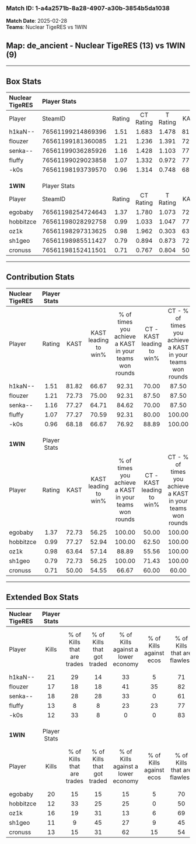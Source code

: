 ### Match ID: 1-a4a2571b-8a28-4907-a30b-3854b5da1038  
**Match Date**: 2025-02-28  
**Teams**: Nuclear TigeRES vs 1WIN  

## **Map**: de_ancient - Nuclear TigeRES (13) vs 1WIN (9)  
---  

## Box Stats  

| **Nuclear TigeRES** | Player Stats      |        |           |          |       |      |       |         |        |      |     |
| :- | :- | :-: | :-: | :-: | :-: | :-: | :-: | :-: | :-: | :-: | :-: |
| Player              | SteamID           | Rating | CT Rating | T Rating | KAST  | ADR  | Kills | Assists | Deaths | K/D  | HS% |
| h1kaN--             | 76561199214869396 |  1.51  |   1.683   |  1.478   | 81.82 | 94.9 |  21   |    2    |   12   | 1.75 | 80  |
| flouzer             | 76561199181360085 |  1.21  |   1.236   |  1.391   | 72.73 | 95.1 |  17   |    7    |   16   | 1.06 | 35  |
| senka--             | 76561199036285926 |  1.16  |   1.428   |  1.103   | 77.27 | 73.3 |  18   |    6    |   18   | 1.00 | 44  |
| fluffy              | 76561199029023858 |  1.07  |   1.332   |  0.972   | 77.27 | 69.1 |  13   |    6    |   13   | 1.00 | 38  |
| -k0s                | 76561198193739570 |  0.96  |   1.314   |  0.748   | 68.18 | 67.0 |  12   |    6    |   13   | 0.92 | 41  |
|                     |                   |        |           |          |       |      |       |         |        |      |     |
|                     |                   |        |           |          |       |      |       |         |        |      |     |
|                     |                   |        |           |          |       |      |       |         |        |      |     |
| **1WIN**            | Player Stats      |        |           |          |       |      |       |         |        |      |     |
| Player              | SteamID           | Rating | CT Rating | T Rating | KAST  | ADR  | Kills | Assists | Deaths | K/D  | HS% |
| egobaby             | 76561198254724643 |  1.37  |   1.780   |  1.073   | 72.73 | 84.1 |  20   |    3    |   12   | 1.67 | 40  |
| hobbitzce           | 76561198028292758 |  0.99  |   1.033   |  1.047   | 77.27 | 70.8 |  12   |    7    |   15   | 0.80 | 58  |
| oz1k                | 76561198297313625 |  0.98  |   1.962   |  0.303   | 63.64 | 69.8 |  16   |    4    |   17   | 0.94 | 50  |
| sh1geo              | 76561198985511427 |  0.79  |   0.894   |  0.873   | 72.73 | 57.8 |  11   |    8    |   19   | 0.58 | 72  |
| cronuss             | 76561198152411501 |  0.71  |   0.767   |  0.804   | 50.00 | 62.5 |  13   |    3    |   18   | 0.72 | 46  |
---  

## Contribution Stats  

| **Nuclear TigeRES** | Player Stats |       |                      |                                                        |                           |                                                             |                          |                                                            |
| :- | :-: | :-: | :-: | :-: | :-: | :-: | :-: | :-: |
| Player              |    Rating    | KAST  | KAST leading to win% | % of times you achieve a KAST in your teams won rounds | CT - KAST leading to win% | CT - % of times you achieve a KAST in your teams won rounds | T - KAST leading to win% | T - % of times you achieve a KAST in your teams won rounds |
| h1kaN--             |     1.51     | 81.82 |        66.67         |                         92.31                          |           70.00           |                            87.50                            |          62.50           |                           100.00                           |
| flouzer             |     1.21     | 72.73 |        75.00         |                         92.31                          |           87.50           |                            87.50                            |          62.50           |                           100.00                           |
| senka--             |     1.16     | 77.27 |        64.71         |                         84.62                          |           70.00           |                            87.50                            |          57.14           |                           80.00                            |
| fluffy              |     1.07     | 77.27 |        70.59         |                         92.31                          |           80.00           |                           100.00                            |          57.14           |                           80.00                            |
| -k0s                |     0.96     | 68.18 |        66.67         |                         76.92                          |           88.89           |                           100.00                            |          33.33           |                           40.00                            |
|                     |              |       |                      |                                                        |                           |                                                             |                          |                                                            |
|                     |              |       |                      |                                                        |                           |                                                             |                          |                                                            |
|                     |              |       |                      |                                                        |                           |                                                             |                          |                                                            |
| **1WIN**            | Player Stats |       |                      |                                                        |                           |                                                             |                          |                                                            |
| Player              |    Rating    | KAST  | KAST leading to win% | % of times you achieve a KAST in your teams won rounds | CT - KAST leading to win% | CT - % of times you achieve a KAST in your teams won rounds | T - KAST leading to win% | T - % of times you achieve a KAST in your teams won rounds |
| egobaby             |     1.37     | 72.73 |        56.25         |                         100.00                         |           50.00           |                           100.00                            |          66.67           |                           100.00                           |
| hobbitzce           |     0.99     | 77.27 |        52.94         |                         100.00                         |           62.50           |                           100.00                            |          44.44           |                           100.00                           |
| oz1k                |     0.98     | 63.64 |        57.14         |                         88.89                          |           55.56           |                           100.00                            |          60.00           |                           75.00                            |
| sh1geo              |     0.79     | 72.73 |        56.25         |                         100.00                         |           71.43           |                           100.00                            |          44.44           |                           100.00                           |
| cronuss             |     0.71     | 50.00 |        54.55         |                         66.67                          |           60.00           |                            60.00                            |          50.00           |                           75.00                            |
---  

## Extended Box Stats  

| **Nuclear TigeRES** | Player Stats |                            |                            |                                    |                         |                              |                                 |        |                             |                                     |                          |                               |                            |
| :- | :-: | :-: | :-: | :-: | :-: | :-: | :-: | :-: | :-: | :-: | :-: | :-: | :-: |
| Player              |    Kills     | % of Kills that are trades | % of Kills that got traded | % of Kills against a lower economy | % of Kills against ecos | % of Kills that are flawless | % of Kills that are close duels | Deaths | % of Deaths that get traded | % of Deaths against a lower economy | % of Deaths against ecos | % of Deaths that are flawless | % of Deaths that are close |
| h1kaN--             |      21      |             29             |             14             |                 33                 |            5            |              71              |                0                |   12   |             25              |                  8                  |            0             |              75               |             8              |
| flouzer             |      17      |             18             |             18             |                 41                 |           35            |              82              |                0                |   16   |             25              |                 13                  |            0             |              50               |             13             |
| senka--             |      18      |             28             |             28             |                 33                 |            0            |              61              |                0                |   18   |             28              |                 22                  |            11            |              50               |             0              |
| fluffy              |      13      |             8              |             8              |                 23                 |           23            |              77              |                0                |   13   |             31              |                 15                  |            0             |              69               |             23             |
| -k0s                |      12      |             33             |             8              |                 0                  |            0            |              83              |                0                |   13   |             31              |                 15                  |            0             |              62               |             0              |
|                     |              |                            |                            |                                    |                         |                              |                                 |        |                             |                                     |                          |                               |                            |
|                     |              |                            |                            |                                    |                         |                              |                                 |        |                             |                                     |                          |                               |                            |
|                     |              |                            |                            |                                    |                         |                              |                                 |        |                             |                                     |                          |                               |                            |
| **1WIN**            | Player Stats |                            |                            |                                    |                         |                              |                                 |        |                             |                                     |                          |                               |                            |
| Player              |    Kills     | % of Kills that are trades | % of Kills that got traded | % of Kills against a lower economy | % of Kills against ecos | % of Kills that are flawless | % of Kills that are close duels | Deaths | % of Deaths that get traded | % of Deaths against a lower economy | % of Deaths against ecos | % of Deaths that are flawless | % of Deaths that are close |
| egobaby             |      20      |             15             |             15             |                 15                 |            5            |              70              |                5                |   12   |              8              |                  8                  |            0             |              100              |             0              |
| hobbitzce           |      12      |             33             |             25             |                 25                 |            0            |              50              |                0                |   15   |             13              |                  7                  |            0             |              67               |             0              |
| oz1k                |      16      |             19             |             31             |                 13                 |            6            |              69              |                6                |   17   |             18              |                 12                  |            0             |              76               |             0              |
| sh1geo              |      11      |             9              |             45             |                 27                 |            9            |              45              |               18                |   19   |             21              |                 21                  |            0             |              63               |             0              |
| cronuss             |      13      |             15             |             31             |                 62                 |           15            |              54              |               15                |   18   |             17              |                 17                  |            6             |              72               |             0              |
